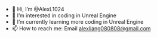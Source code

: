- 👋 Hi, I’m @AlexL1024
- 👀 I’m interested in coding in Unreal Engine
- 🌱 I’m currently learning more coding in Unreal Engine
- 📫 How to reach me: Email alexliang080808@gmail.com

<!---
AlexL1024/AlexL1024 is a ✨ special ✨ repository because its `README.md` (this file) appears on your GitHub profile.
You can click the Preview link to take a look at your changes.
--->
